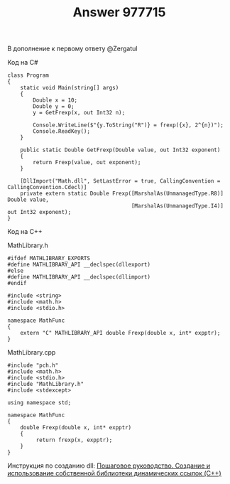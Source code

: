﻿---
title: "Answer 977715"
se.owner.user_id: 261244
se.owner.display_name: "Yaroslav"
se.owner.link: "https://ru.stackoverflow.com/users/261244/yaroslav"
se.answer_id: 977715
se.question_id: 977595
se.post_type: answer
se.score: 1
se.is_accepted: False
---
<p>В дополнение к первому ответу @Zergatul</p>

<p>Код на С#</p>

<pre><code>class Program
{
    static void Main(string[] args)
    {
        Double x = 10;
        Double y = 0;
        y = GetFrexp(x, out Int32 n);

        Console.WriteLine($"{y.ToString("R")} = frexp({x}, 2^{n})");
        Console.ReadKey();
    }

    public static Double GetFrexp(Double value, out Int32 exponent)
    {
        return Frexp(value, out exponent);
    }

    [DllImport("Math.dll", SetLastError = true, CallingConvention = CallingConvention.Cdecl)]
    private extern static Double Frexp([MarshalAs(UnmanagedType.R8)] Double value, 
                                       [MarshalAs(UnmanagedType.I4)] out Int32 exponent);
}
</code></pre>

<p>Код на C++</p>

<p>MathLibrary.h</p>

<pre><code>#ifdef MATHLIBRARY_EXPORTS
#define MATHLIBRARY_API __declspec(dllexport)
#else
#define MATHLIBRARY_API __declspec(dllimport)
#endif

#include &lt;string&gt;
#include &lt;math.h&gt;
#include &lt;stdio.h&gt;

namespace MathFunc
{
    extern "C" MATHLIBRARY_API double Frexp(double x, int* expptr);
}
</code></pre>

<p>MathLibrary.cpp</p>

<pre><code>#include "pch.h"
#include &lt;math.h&gt;
#include &lt;stdio.h&gt;
#include "MathLibrary.h"
#include &lt;stdexcept&gt;

using namespace std;

namespace MathFunc
{
    double Frexp(double x, int* expptr)
    {
         return frexp(x, expptr);
    }
}
</code></pre>

<p>Инструкция по созданию dll: <a href="https://docs.microsoft.com/en-us/cpp/build/walkthrough-creating-and-using-a-dynamic-link-library-cpp?view=vs-2019" rel="nofollow noreferrer">Пошаговое руководство. Создание и использование собственной библиотеки динамических ссылок (C++)</a></p>

